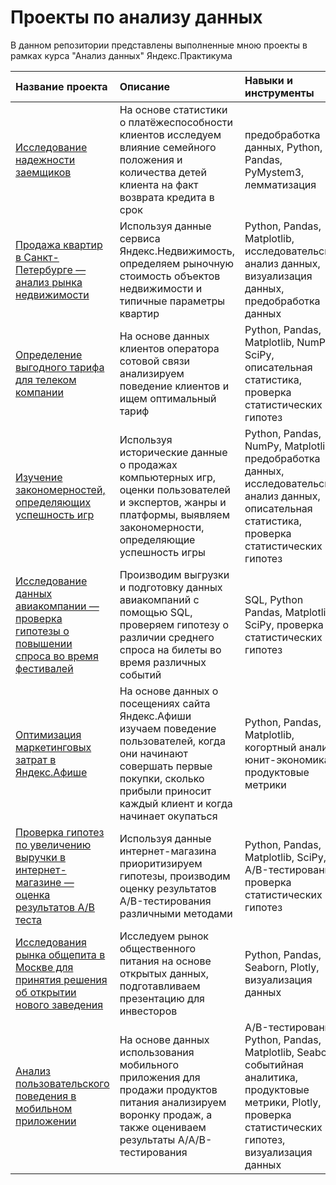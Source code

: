 # Проекты по анализу данных
В данном репозитории представлены выполненные мною проекты в рамках курса "Анализ данных" Яндекс.Практикума

| Название проекта | Описание | Навыки и инструменты|
|:----|:----|:----------|
| [Исследование надежности заемщиков](https://github.com/i-chizzz/yandex_praktikum_projects/tree/main/01_bank_clients) | На основе статистики о платёжеспособности клиентов исследуем влияние семейного положения и количества детей клиента на факт возврата кредита в срок | предобработка данных, Python, Pandas, PyMystem3, лемматизация |
| [Продажа квартир в Санкт-Петербурге — анализ рынка недвижимости](https://github.com/i-chizzz/yandex_praktikum_projects/tree/main/02_real_estate)| Используя данные сервиса Яндекс.Недвижимость, определяем рыночную стоимость объектов недвижимости и типичные параметры квартир | Python, Pandas, Matplotlib, исследовательский анализ данных, визуализация данных, предобработка данных|
| [Определение выгодного тарифа для телеком компании](https://github.com/i-chizzz/yandex_praktikum_projects/tree/main/03_telecom_tarrifs) | На основе данных клиентов оператора сотовой связи анализируем поведение клиентов и ищем оптимальный тариф | Python, Pandas, Matplotlib, NumPy, SciPy, описательная статистика, проверка статистических гипотез |
| [Изучение закономерностей, определяющих успешность игр](https://github.com/i-chizzz/yandex_praktikum_projects/tree/main/04_games) | Используя исторические данные о продажах компьютерных игр, оценки пользователей и экспертов, жанры и платформы, выявляем закономерности, определяющие успешность игры | Python, Pandas, NumPy, Matplotlib, предобработка данных, исследовательский анализ данных, описательная статистика, проверка статистических гипотез |
| [Исследование данных авиакомпании — проверка гипотезы о повышении спроса во время фестивалей](https://github.com/i-chizzz/yandex_praktikum_projects/tree/main/05_airlines) | Производим выгрузки и подготовку данных авиакомпаний с помощью SQL, проверяем гипотезу о различии среднего спроса на билеты во время различных событий | SQL, Python Pandas, Matplotlib, SciPy, проверка статистических гипотез |
| [Оптимизация маркетинговых затрат в Яндекс.Афише](https://github.com/i-chizzz/yandex_praktikum_projects/tree/main/06_ya_afisha) | На основе данных о посещениях сайта Яндекс.Афиши изучаем поведение пользователей, когда они начинают совершать первые покупки, сколько прибыли приносит каждый клиент и когда начинает окупаться | Python, Pandas, Matplotlib, когортный анализ, юнит-экономика, продуктовые метрики |
| [Проверка гипотез по увеличению выручки в интернет-магазине — оценка результатов A/B теста](https://github.com/i-chizzz/yandex_praktikum_projects/tree/main/07_online_store) | Используя данные интернет-магазина приоритизируем гипотезы, производим оценку результатов A/B-тестирования различными методами | Python, Pandas, Matplotlib, SciPy, A/B-тестирование, проверка статистических гипотез |
| [Исследования рынка общепита в Москве для принятия решения об открытии нового заведения](https://github.com/i-chizzz/yandex_praktikum_projects/tree/main/08_restaurants) | Исследуем рынок общественного питания на основе открытых данных, подготавливаем презентацию для инвесторов | Python, Pandas, Seaborn, Plotly, визуализация данных |
| [Анализ пользовательского поведения в мобильном приложении](https://github.com/i-chizzz/yandex_praktikum_projects/tree/main/09_startup_app) | На основе данных использования мобильного приложения для продажи продуктов питания анализируем воронку продаж, а также оцениваем результаты A/A/B-тестирования | A/B-тестирование, Python, Pandas, Matplotlib, Seaborn, событийная аналитика, продуктовые метрики, Plotly, проверка статистических гипотез, визуализация данных |
